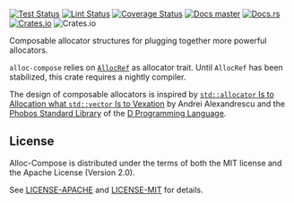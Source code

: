 [![Test Status](https://github.com/TimDiekmann/alloc-compose/workflows/Test/badge.svg?event=push&branch=master)](https://github.com/TimDiekmann/alloc-compose/actions?query=workflow%3ATest+event%3Apush+branch%3Amaster)
[![Lint Status](https://github.com/TimDiekmann/alloc-compose/workflows/Lint/badge.svg?event=push&branch=master)](https://github.com/TimDiekmann/alloc-compose/actions?query=workflow%3ALint+event%3Apush+branch%3Amaster)
[![Coverage Status](https://coveralls.io/repos/github/TimDiekmann/alloc-compose/badge.svg?branch=master)](https://coveralls.io/github/TimDiekmann/alloc-compose?branch=master)
[![Docs master](https://img.shields.io/static/v1?label=docs&message=master&color=5479ab)](https://timdiekmann.github.io/alloc-compose/alloc_compose/index.html)
[![Docs.rs](https://docs.rs/alloc-compose/badge.svg)](https://docs.rs/alloc-compose)
[![Crates.io](https://img.shields.io/crates/v/alloc-compose)](https://crates.io/crates/alloc-compose)
![Crates.io](https://img.shields.io/crates/l/alloc-compose)

Composable allocator structures for plugging together more powerful allocators.

`alloc-compose` relies on [`AllocRef`] as allocator trait. Until `AllocRef` has been stabilized, this crate requires a nightly compiler.

The design of composable allocators is inspired by
[`std::allocator` Is to Allocation what `std::vector` Is to Vexation][vid] by Andrei
Alexandrescu and the [Phobos Standard Library][phobos] of the [D Programming Language][D].

[`AllocRef`]: https://doc.rust-lang.org/nightly/core/alloc/trait.AllocRef.html
[vid]: https://www.youtube.com/watch?v=LIb3L4vKZ7U
[phobos]: https://github.com/dlang/phobos
[D]: https://dlang.org/

License
-------
Alloc-Compose is distributed under the terms of both the MIT license and the Apache License (Version 2.0).

See [LICENSE-APACHE](https://github.com/TimDiekmann/alloc-compose/blob/master/LICENSE-APACHE) and [LICENSE-MIT](https://github.com/TimDiekmann/alloc-compose/blob/master/LICENSE-MIT) for details.

